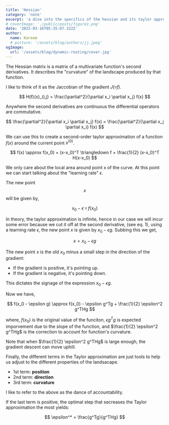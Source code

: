 ```yaml
---
title: 'Hessian'
category: 'note'
excerpt: 'a dive into the specifics of the hessian and its taylor approximation'
# coverImage: './public/posts/figure1.png'
date: '2022-03-16T05:35:07.322Z'
author:
  name: Kareem
  # picture: '/assets/blog/authors/jj.jpeg'
ogImage:
  url: '/assets/blog/dynamic-routing/cover.jpg'
---
```


The Hessian matrix is a matrix of a multivariate function's second derivatives. It describes the "curvature" of the landscape produced by that function.

I like to think of it as the Jaccobian of the gradient $J(\triangledown f)$.

$$
H(f)(x)_{i,j} = \frac{\partial^2}{\partial x_i \partial x_j} f(x)
$$

Anywhere the second derivatives are continuous the differential operators are commutative.

$$
\frac{\partial^2}{\partial x_i \partial x_j} f(x) = \frac{\partial^2}{\partial x_j \partial x_i} f(x)
$$


We can use this to create a second-order taylor approximation of a function $f(x)$ around the current point $x^{(0)}$.

$$
f(x) \approx f(x_0) + (x-x_0)^T \triangledown f + \frac{1}{2} (x-x_0)^T H(x-x_0)
$$

We only care about the local area around point x of the curve. At this point we can start talking about the "learning rate" $\epsilon$.

The new point $$x$$ will be given by,

$$
x_0 - \epsilon \triangledown f(x_0)
$$

In theory, the taylor approximation is infinite, hence in our case we will incur some error because we cut it off at the second derivative, (see eq. 1), using a learning rate $\epsilon$, the new point $x$ is given by $x_0 - \epsilon g$. Subbing this we get,

$$
x = x_0 - \epsilon g
$$

The new point $x$ is the old $x_0$ minus a small step in the direction of the gradient:

- If the gradient is positive, it's pointing up.
- If the gradient is negative, it's pointing down.

This dictates the signage of the expression $x_0 - \epsilon g$.

Now we have,

$$
f(x_0 - \epsilon g) \approx f(x_0) - \epsilon g^Tg + \frac{1}{2} \epsilon^2 g^THg
$$

where,
$f(x_0)$ is the original value of the funciton,
$\epsilon g^Tg$ is expected imporvement due to the slope of the function, and
$\frac{1}{2} \epsilon^2 g^THg$ is the correction to account for function's curvature.

Note that when $\frac{1}{2} \epsilon^2 g^THg$ is large enough, the gradient descent can move uphill.

Finally, the different terms in the Taylor approximation are just tools to help us adjust to the different properties of the landsacape.

- 1st term: **position**
- 2nd term: **direction**
- 3rd term: **curvature**

I like to refer to the above as the dance of accountability.

If the last term is positive, the optimal step that secreases the Taylor approximation the most yields:

$$
\epsilon^* = \frac{g^Tg}{g^THg}
$$